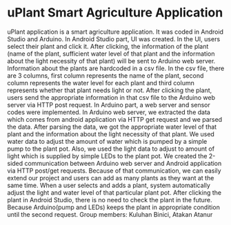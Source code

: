 # uPlant Smart Agriculture Application
uPlant application is a smart agriculture application. It was coded in Android Studio and Arduino. In Android Studio part, UI was created. In the UI, users select their plant and click it. After clicking, the information of the plant (name of the plant, sufficient water level of that plant and the information about the light necessity of that plant) will be sent to Arduino web server. Information about the plants are hardcoded in a csv file. In the csv file, there are 3 columns, first column represents the name of the plant, second column represents the water level for each plant and third column represents whether that plant needs light or not. After clicking the plant, users send the appropriate information in that csv file to the Arduino web server via HTTP post request. In Arduino part, a web server and sensor codes were implemented. In Arduino web server, we extracted the data which comes from android application via HTTP get request and we parsed the data. After parsing the data, we got the appropriate water level of that plant and the information about the light necessity of that plant. We used water data to adjust the amount of water which is pumped by a simple pump to the plant pot. Also, we used the light data to adjust to amount of light which is supplied by simple LEDs to the plant pot. We created the 2-sided communication between Arduino web server and Android application via HTTP post/get requests. Because of that communication, we can easily extend our project and users can add as many plants as they want at the same time. When a user selects and adds a plant, system automatically adjust the light and water level of that particular plant pot. After clicking the plant in Android Studio, there is no need to check the plant in the future. Because Arduino(pump and LEDs) keeps the plant in appropriate condition until the second request. Group members: Kuluhan Binici, Atakan Atanur
